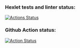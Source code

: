 ### Hexlet tests and linter status:
[![Actions Status](https://github.com/andomiele/frontend-project-46/actions/workflows/hexlet-check.yml/badge.svg)](https://github.com/andomiele/frontend-project-46/actions)

### Github Action status:
[![Action Status](https://github.com/andomiele/frontend-project-46/actions/workflows/nodejs.yml/badge.svg)](https://github.com/andomiele/frontend-project-46/actions)
